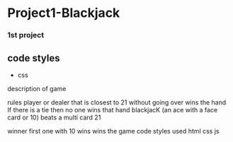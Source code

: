 # Project1-Blackjack
### 1st project

## code styles
- css

description of game

rules
player or dealer that is closest to 21 without going over wins the hand
If there is a tie then no one wins that hand
blackjacK (an ace with a face card or 10) beats a multi card 21



winner
first one with 10 wins wins the game
code styles used
html
css 
js

